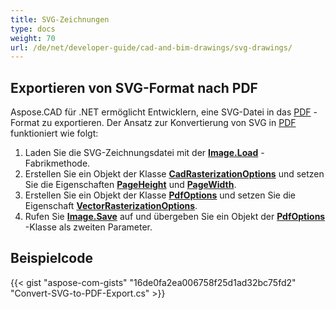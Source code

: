 ```yaml
---
title: SVG-Zeichnungen
type: docs
weight: 70
url: /de/net/developer-guide/cad-and-bim-drawings/svg-drawings/
---
```


## **Exportieren von SVG-Format nach PDF**

Aspose.CAD für .NET ermöglicht Entwicklern, eine SVG-Datei in das [PDF](https://docs.fileformat.com/pdf/) -Format zu exportieren. Der Ansatz zur Konvertierung von SVG in [PDF](https://docs.fileformat.com/pdf/) funktioniert wie folgt:

1. Laden Sie die SVG-Zeichnungsdatei mit der [**Image.Load**](https://reference.aspose.com/cad/net/aspose.cad.image/load/methods/2) -Fabrikmethode.
1. Erstellen Sie ein Objekt der Klasse [**CadRasterizationOptions**](https://reference.aspose.com/cad/net/aspose.cad.imageoptions/cadrasterizationoptions) und setzen Sie die Eigenschaften [**PageHeight**](https://reference.aspose.com/cad/net/aspose.cad.imageoptions/vectorrasterizationoptions/properties/pageheight) und [**PageWidth**](https://reference.aspose.com/cad/net/aspose.cad.imageoptions/vectorrasterizationoptions/properties/pagewidth).
1. Erstellen Sie ein Objekt der Klasse [**PdfOptions**](https://reference.aspose.com/cad/net/aspose.cad.imageoptions/pdfoptions) und setzen Sie die Eigenschaft [**VectorRasterizationOptions**](https://reference.aspose.com/cad/net/aspose.cad.imageoptions/vectorrasterizationoptions).
1. Rufen Sie [**Image.Save**](https://reference.aspose.com/cad/net/aspose.cad/image/methods/save/index) auf und übergeben Sie ein Objekt der [**PdfOptions**](https://reference.aspose.com/cad/net/aspose.cad.imageoptions/pdfoptions) -Klasse als zweiten Parameter.

## Beispielcode

{{< gist "aspose-com-gists" "16de0fa2ea006758f25d1ad32bc75fd2" "Convert-SVG-to-PDF-Export.cs" >}}

